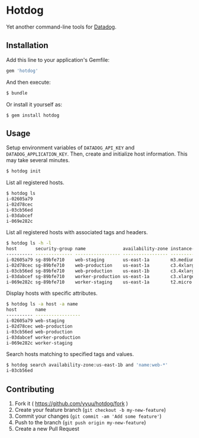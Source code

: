 # Hotdog

Yet another command-line tools for [Datadog](https://www.datadoghq.com/).

## Installation

Add this line to your application's Gemfile:

```ruby
gem 'hotdog'
```

And then execute:

```sh
$ bundle
```

Or install it yourself as:

```
$ gem install hotdog
```

## Usage

Setup environment variables of `DATADOG_API_KEY` and `DATADOG_APPLICATION_KEY`.
Then, create and initialize host information. This may take several minutes.

```sh
$ hotdog init
```

List all registered hosts.

```sh
$ hotdog ls
i-02605a79
i-02d78cec
i-03cb56ed
i-03dabcef
i-069e282c
```

List all registered hosts with associated tags and headers.

```sh
$ hotdog ls -h -l
host       security-group name              availability-zone instance-type image        region    kernel      
---------- -------------- ----------------- ----------------- ------------- ------------ --------- ------------
i-02605a79 sg-89bfe710    web-staging       us-east-1a        m3.medium     ami-66089cdf us-east-1 aki-89ab75e1
i-02d78cec sg-89bfe710    web-production    us-east-1a        c3.4xlarge    ami-8bb3fc92 us-east-1 aki-89ab75e1
i-03cb56ed sg-89bfe710    web-production    us-east-1b        c3.4xlarge    ami-8bb3fc92 us-east-1 aki-89ab75e1
i-03dabcef sg-89bfe710    worker-production us-east-1a        c3.xlarge     ami-4032c1c8 us-east-1 aki-89ab75e1
i-069e282c sg-89bfe710    worker-staging    us-east-1a        t2.micro      ami-384c8480 us-east-1 aki-89ab75e1
```

Display hosts with specific attributes.

```sh
$ hotdog ls -a host -a name
host       name             
---------- -----------------
i-02605a79 web-staging      
i-02d78cec web-production   
i-03cb56ed web-production   
i-03dabcef worker-production
i-069e282c worker-staging   
```

Search hosts matching to specified tags and values.

```sh
$ hotdog search availability-zone:us-east-1b and 'name:web-*'
i-03cb56ed
```

## Contributing

1. Fork it ( https://github.com/yyuu/hotdog/fork )
2. Create your feature branch (`git checkout -b my-new-feature`)
3. Commit your changes (`git commit -am 'Add some feature'`)
4. Push to the branch (`git push origin my-new-feature`)
5. Create a new Pull Request
